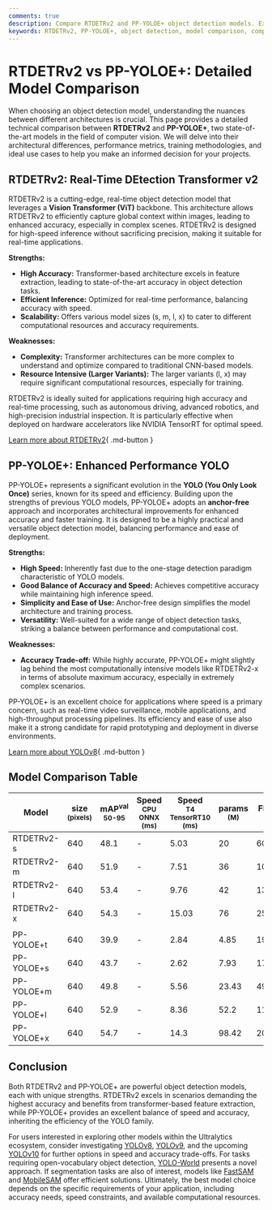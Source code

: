 ```yaml
---
comments: true
description: Compare RTDETRv2 and PP-YOLOE+ object detection models. Explore differences in architecture, accuracy, and performance to choose the best fit.
keywords: RTDETRv2, PP-YOLOE+, object detection, model comparison, computer vision, real-time detection, YOLO models, transformer, performance analysis
---
```


# RTDETRv2 vs PP-YOLOE+: Detailed Model Comparison

When choosing an object detection model, understanding the nuances between different architectures is crucial. This page provides a detailed technical comparison between **RTDETRv2** and **PP-YOLOE+**, two state-of-the-art models in the field of computer vision. We will delve into their architectural differences, performance metrics, training methodologies, and ideal use cases to help you make an informed decision for your projects.

<script async src="https://cdn.jsdelivr.net/npm/chart.js"></script>
<script defer src="../../javascript/benchmark.js"></script>

<canvas id="modelComparisonChart" width="1024" height="400" active-models='["RTDETRv2", "PP-YOLOE+"]'></canvas>

## RTDETRv2: Real-Time DEtection Transformer v2

RTDETRv2 is a cutting-edge, real-time object detection model that leverages a **Vision Transformer (ViT)** backbone. This architecture allows RTDETRv2 to efficiently capture global context within images, leading to enhanced accuracy, especially in complex scenes. RTDETRv2 is designed for high-speed inference without sacrificing precision, making it suitable for real-time applications.

**Strengths:**

- **High Accuracy:** Transformer-based architecture excels in feature extraction, leading to state-of-the-art accuracy in object detection tasks.
- **Efficient Inference:** Optimized for real-time performance, balancing accuracy with speed.
- **Scalability:** Offers various model sizes (s, m, l, x) to cater to different computational resources and accuracy requirements.

**Weaknesses:**

- **Complexity:** Transformer architectures can be more complex to understand and optimize compared to traditional CNN-based models.
- **Resource Intensive (Larger Variants):** The larger variants (l, x) may require significant computational resources, especially for training.

RTDETRv2 is ideally suited for applications requiring high accuracy and real-time processing, such as autonomous driving, advanced robotics, and high-precision industrial inspection. It is particularly effective when deployed on hardware accelerators like NVIDIA TensorRT for optimal speed.

[Learn more about RTDETRv2](https://docs.ultralytics.com/models/rtdetr/){ .md-button }

## PP-YOLOE+: Enhanced Performance YOLO

PP-YOLOE+ represents a significant evolution in the **YOLO (You Only Look Once)** series, known for its speed and efficiency. Building upon the strengths of previous YOLO models, PP-YOLOE+ adopts an **anchor-free** approach and incorporates architectural improvements for enhanced accuracy and faster training. It is designed to be a highly practical and versatile object detection model, balancing performance and ease of deployment.

**Strengths:**

- **High Speed:** Inherently fast due to the one-stage detection paradigm characteristic of YOLO models.
- **Good Balance of Accuracy and Speed:** Achieves competitive accuracy while maintaining high inference speed.
- **Simplicity and Ease of Use:** Anchor-free design simplifies the model architecture and training process.
- **Versatility:** Well-suited for a wide range of object detection tasks, striking a balance between performance and computational cost.

**Weaknesses:**

- **Accuracy Trade-off:** While highly accurate, PP-YOLOE+ might slightly lag behind the most computationally intensive models like RTDETRv2-x in terms of absolute maximum accuracy, especially in extremely complex scenarios.

PP-YOLOE+ is an excellent choice for applications where speed is a primary concern, such as real-time video surveillance, mobile applications, and high-throughput processing pipelines. Its efficiency and ease of use also make it a strong candidate for rapid prototyping and deployment in diverse environments.

[Learn more about YOLOv8](https://docs.ultralytics.com/models/yolov8/){ .md-button }

## Model Comparison Table

| Model      | size<br><sup>(pixels) | mAP<sup>val<br>50-95 | Speed<br><sup>CPU ONNX<br>(ms) | Speed<br><sup>T4 TensorRT10<br>(ms) | params<br><sup>(M) | FLOPs<br><sup>(B) |
| ---------- | --------------------- | -------------------- | ------------------------------ | ----------------------------------- | ------------------ | ----------------- |
| RTDETRv2-s | 640                   | 48.1                 | -                              | 5.03                                | 20                 | 60                |
| RTDETRv2-m | 640                   | 51.9                 | -                              | 7.51                                | 36                 | 100               |
| RTDETRv2-l | 640                   | 53.4                 | -                              | 9.76                                | 42                 | 136               |
| RTDETRv2-x | 640                   | 54.3                 | -                              | 15.03                               | 76                 | 259               |
|            |                       |                      |                                |                                     |                    |                   |
| PP-YOLOE+t | 640                   | 39.9                 | -                              | 2.84                                | 4.85               | 19.15             |
| PP-YOLOE+s | 640                   | 43.7                 | -                              | 2.62                                | 7.93               | 17.36             |
| PP-YOLOE+m | 640                   | 49.8                 | -                              | 5.56                                | 23.43              | 49.91             |
| PP-YOLOE+l | 640                   | 52.9                 | -                              | 8.36                                | 52.2               | 110.07            |
| PP-YOLOE+x | 640                   | 54.7                 | -                              | 14.3                                | 98.42              | 206.59            |

## Conclusion

Both RTDETRv2 and PP-YOLOE+ are powerful object detection models, each with unique strengths. RTDETRv2 excels in scenarios demanding the highest accuracy and benefits from transformer-based feature extraction, while PP-YOLOE+ provides an excellent balance of speed and accuracy, inheriting the efficiency of the YOLO family.

For users interested in exploring other models within the Ultralytics ecosystem, consider investigating [YOLOv8](https://docs.ultralytics.com/models/yolov8/), [YOLOv9](https://docs.ultralytics.com/models/yolov9/), and the upcoming [YOLOv10](https://docs.ultralytics.com/models/yolov10/) for further options in speed and accuracy trade-offs. For tasks requiring open-vocabulary object detection, [YOLO-World](https://docs.ultralytics.com/models/yolo-world/) presents a novel approach. If segmentation tasks are also of interest, models like [FastSAM](https://docs.ultralytics.com/models/fast-sam/) and [MobileSAM](https://docs.ultralytics.com/models/mobile-sam/) offer efficient solutions. Ultimately, the best model choice depends on the specific requirements of your application, including accuracy needs, speed constraints, and available computational resources.
